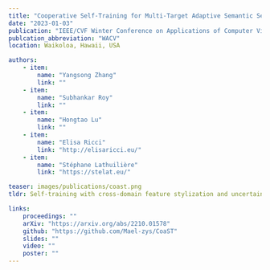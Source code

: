 ```yaml
---
title: "Cooperative Self-Training for Multi-Target Adaptive Semantic Segmentation"
date: "2023-01-03"
publication: "IEEE/CVF Winter Conference on Applications of Computer Vision"
publcation_abbreviation: "WACV"
location: Waikoloa, Hawaii, USA

authors:
    - item:
        name: "Yangsong Zhang"
        link: ""
    - item: 
        name: "Subhankar Roy"
        link: ""
    - item: 
        name: "Hongtao Lu"
        link: ""
    - item: 
        name: "Elisa Ricci"
        link: "http://elisaricci.eu/"
    - item: 
        name: "Stéphane Lathuilière"
        link: "https://stelat.eu/"

teaser: images/publications/coast.png
tldr: Self-training with cross-domain feature stylization and uncertainty quantification in the model predictions improves multi-target domain adaptation in semantic segmentation

links:
    proceedings: ""
    arXiv: "https://arxiv.org/abs/2210.01578"
    github: "https://github.com/Mael-zys/CoaST"
    slides: ""
    video: ""
    poster: ""
---
```

